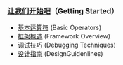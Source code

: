 ### [让我们开始吧](https://github.com/YinZhenJob/ReactiveSwift_Chinese_Guide/blob/master/Getting%20Started/Introduction.md)（Getting Started）

+ [基本运算符](https://github.com/YinZhenJob/ReactiveSwift_Chinese_Guide/blob/master/Getting%20Started/Base%20Operators.md) 	(Basic Operators)
+ [框架概述]()         (Framework Overview)
+ [调试技巧]()         (Debugging Techniques)
+ [设计指南]()         (DesignGuidenlines)

